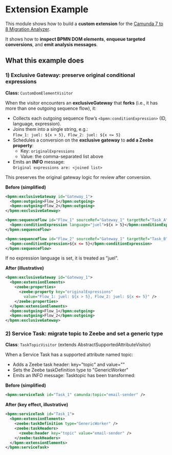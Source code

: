 # Extension Example

This module shows how to build a **custom extension** for the [Camunda 7 to 8 Migration Analyzer](https://github.com/camunda-community-hub/camunda-7-to-8-migration-analyzer).

It shows how to **inspect BPMN DOM elements**, **enqueue targeted conversions**, and **emit analysis messages**.

## What this example does

### 1) Exclusive Gateway: preserve original conditional expressions

**Class:** `CustomDomElementVisitor`

When the visitor encounters an **exclusiveGateway** that **forks** (i.e., it has more than one outgoing sequence flow), it:

- Collects each outgoing sequence flow’s `<bpmn:conditionExpression>` (ID, language, expression).
- Joins them into a single string, e.g.:  
  `Flow_1: juel: ${x > 5}, Flow_2: juel: ${x <= 5}`
- Schedules a conversion on the **exclusive gateway** to **add a Zeebe property**:
  - Key: `originalExpressions`
  - Value: the comma-separated list above
- Emits an **INFO** message:  
  `Original expressions are: <joined list>`

This preserves the original gateway logic for review after conversion.

**Before (simplified)**

```xml
<bpmn:exclusiveGateway id="Gateway_1">
  <bpmn:outgoing>Flow_1</bpmn:outgoing>
  <bpmn:outgoing>Flow_2</bpmn:outgoing>
</bpmn:exclusiveGateway>

<bpmn:sequenceFlow id="Flow_1" sourceRef="Gateway_1" targetRef="Task_A">
  <bpmn:conditionExpression language="juel">${x > 5}</bpmn:conditionExpression>
</bpmn:sequenceFlow>

<bpmn:sequenceFlow id="Flow_2" sourceRef="Gateway_1" targetRef="Task_B">
  <bpmn:conditionExpression>${x <= 5}</bpmn:conditionExpression>
</bpmn:sequenceFlow>
```

If no expression language is set, it is treated as "juel".

**After (illustrative)**

```xml
<bpmn:exclusiveGateway id="Gateway_1">
  <bpmn:extensionElements>
    <zeebe:properties>
      <zeebe:property key="originalExpressions"
        value="Flow_1: juel: ${x > 5}, Flow_2: juel: ${x <= 5}" />
    </zeebe:properties>
  </bpmn:extensionElements>
  <bpmn:outgoing>Flow_1</bpmn:outgoing>
  <bpmn:outgoing>Flow_2</bpmn:outgoing>
</bpmn:exclusiveGateway>
```

### 2) Service Task: migrate topic to Zeebe and set a generic type

**Class**: `TaskTopicVisitor` (extends AbstractSupportedAttributeVisitor)

When a Service Task has a supported attribute named topic:
* Adds a Zeebe task header: key="topic" and value="<topic value>"
* Sets the Zeebe taskDefinition type to "GenericWorker"
* Emits an INFO message: Tasktopic has been transformed: <topic value>

**Before (simplified)**

```xml
<bpmn:serviceTask id="Task_1" camunda:topic="email-sender" />
```

**After (key effect, illustrative)**

```xml
<bpmn:serviceTask id="Task_1">
  <bpmn:extensionElements>
    <zeebe:taskDefinition type="GenericWorker" />
    <zeebe:taskHeaders>
      <zeebe:header key="topic" value="email-sender" />
    </zeebe:taskHeaders>
  </bpmn:extensionElements>
</bpmn:serviceTask>
```

